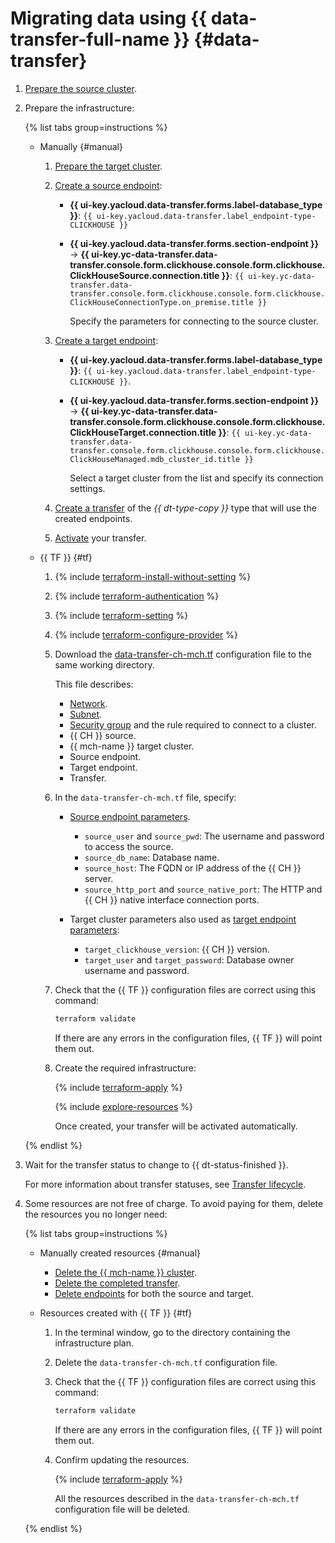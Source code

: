 # Migrating data using {{ data-transfer-full-name }} {#data-transfer}

1. [Prepare the source cluster](../../data-transfer/operations/prepare.md#source-ch).
1. Prepare the infrastructure:

   {% list tabs group=instructions %}

   - Manually {#manual}

      1. [Prepare the target cluster](../../data-transfer/operations/prepare.md#target-ch).

      1. [Create a source endpoint](../../data-transfer/operations/endpoint/index.md#create):

         * **{{ ui-key.yacloud.data-transfer.forms.label-database_type }}**: `{{ ui-key.yacloud.data-transfer.label_endpoint-type-CLICKHOUSE }}`
         * **{{ ui-key.yacloud.data-transfer.forms.section-endpoint }}** → **{{ ui-key.yc-data-transfer.data-transfer.console.form.clickhouse.console.form.clickhouse.ClickHouseSource.connection.title }}**: `{{ ui-key.yc-data-transfer.data-transfer.console.form.clickhouse.console.form.clickhouse.ClickHouseConnectionType.on_premise.title }}`

            Specify the parameters for connecting to the source cluster.

      1. [Create a target endpoint](../../data-transfer/operations/endpoint/index.md#create):

         * **{{ ui-key.yacloud.data-transfer.forms.label-database_type }}**: `{{ ui-key.yacloud.data-transfer.label_endpoint-type-CLICKHOUSE }}`.
         * **{{ ui-key.yacloud.data-transfer.forms.section-endpoint }}** → **{{ ui-key.yc-data-transfer.data-transfer.console.form.clickhouse.console.form.clickhouse.ClickHouseTarget.connection.title }}**: `{{ ui-key.yc-data-transfer.data-transfer.console.form.clickhouse.console.form.clickhouse.ClickHouseManaged.mdb_cluster_id.title }}`

            Select a target cluster from the list and specify its connection settings.

      1. [Create a transfer](../../data-transfer/operations/transfer.md#create) of the _{{ dt-type-copy }}_ type that will use the created endpoints.
      1. [Activate](../../data-transfer/operations/transfer.md#activate) your transfer.

   - {{ TF }} {#tf}

      1. {% include [terraform-install-without-setting](../../_includes/mdb/terraform/install-without-setting.md) %}
      1. {% include [terraform-authentication](../../_includes/mdb/terraform/authentication.md) %}
      1. {% include [terraform-setting](../../_includes/mdb/terraform/setting.md) %}
      1. {% include [terraform-configure-provider](../../_includes/mdb/terraform/configure-provider.md) %}

      1. Download the [data-transfer-ch-mch.tf](https://github.com/yandex-cloud/examples/tree/master/tutorials/terraform/data-transfer/data-transfer-ch-mch.tf) configuration file to the same working directory.

         This file describes:

         * [Network](../../vpc/concepts/network.md#network).
         * [Subnet](../../vpc/concepts/network.md#subnet).
         * [Security group](../../vpc/concepts/security-groups.md) and the rule required to connect to a cluster.
         * {{ CH }} source.
         * {{ mch-name }} target cluster.
         * Source endpoint.
         * Target endpoint.
         * Transfer.

      1. In the `data-transfer-ch-mch.tf` file, specify:

         * [Source endpoint parameters](../../data-transfer/operations/endpoint/source/clickhouse.md#on-premise).
            * `source_user` and `source_pwd`: The username and password to access the source.
            * `source_db_name`: Database name.
            * `source_host`: The FQDN or IP address of the {{ CH }} server.
            * `source_http_port` and `source_native_port`: The HTTP and {{ CH }} native interface connection ports.

         * Target cluster parameters also used as [target endpoint parameters](../../data-transfer/operations/endpoint/target/clickhouse.md#managed-service):

            * `target_clickhouse_version`: {{ CH }} version.
            * `target_user` and `target_password`: Database owner username and password.

      1. Check that the {{ TF }} configuration files are correct using this command:

         ```bash
         terraform validate
         ```

         If there are any errors in the configuration files, {{ TF }} will point them out.

      1. Create the required infrastructure:

         {% include [terraform-apply](../../_includes/mdb/terraform/apply.md) %}

         {% include [explore-resources](../../_includes/mdb/terraform/explore-resources.md) %}

         Once created, your transfer will be activated automatically.

   {% endlist %}

1. Wait for the transfer status to change to {{ dt-status-finished }}.

   For more information about transfer statuses, see [Transfer lifecycle](../../data-transfer/concepts/transfer-lifecycle.md#statuses).

1. Some resources are not free of charge. To avoid paying for them, delete the resources you no longer need:

   {% list tabs group=instructions %}

   - Manually created resources {#manual}

      * [Delete the {{ mch-name }} cluster](../../managed-clickhouse/operations/cluster-delete.md).
      * [Delete the completed transfer](../../data-transfer/operations/transfer.md#delete).
      * [Delete endpoints](../../data-transfer/operations/endpoint/index.md#delete) for both the source and target.

   - Resources created with {{ TF }} {#tf}

      1. In the terminal window, go to the directory containing the infrastructure plan.
      1. Delete the `data-transfer-ch-mch.tf` configuration file.
      1. Check that the {{ TF }} configuration files are correct using this command:

         ```bash
         terraform validate
         ```

         If there are any errors in the configuration files, {{ TF }} will point them out.

      1. Confirm updating the resources.

         {% include [terraform-apply](../../_includes/mdb/terraform/apply.md) %}

         All the resources described in the `data-transfer-ch-mch.tf` configuration file will be deleted.

   {% endlist %}
